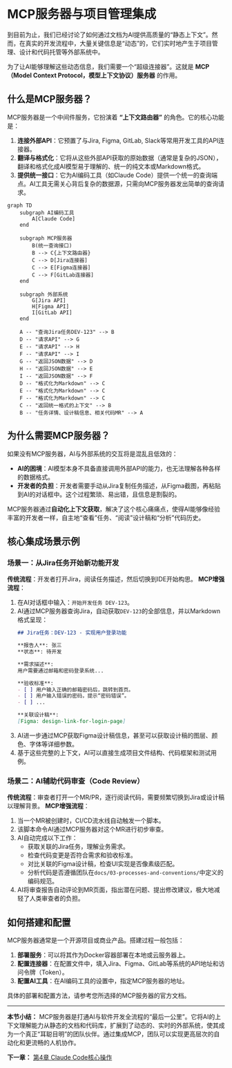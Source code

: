 # MCP服务器与项目管理集成

到目前为止，我们已经讨论了如何通过文档为AI提供高质量的“静态上下文”。然而，在真实的开发流程中，大量关键信息是“动态”的，它们实时地产生于项目管理、设计和代码托管等外部系统中。

为了让AI能够理解这些动态信息，我们需要一个“超级连接器”。这就是 **MCP（Model Context Protocol，模型上下文协议）服务器** 的作用。

## 什么是MCP服务器？

MCP服务器是一个中间件服务，它扮演着 **“上下文路由器”** 的角色。它的核心功能是：

1.  **连接外部API**：它预置了与Jira, Figma, GitLab, Slack等常用开发工具的API连接器。
2.  **翻译与格式化**：它将从这些外部API获取的原始数据（通常是复杂的JSON），翻译和格式化成AI模型易于理解的、统一的纯文本或Markdown格式。
3.  **提供统一接口**：它为AI编码工具（如Claude Code）提供一个统一的查询端点。AI工具无需关心背后复杂的数据源，只需向MCP服务器发出简单的查询请求。

```mermaid
graph TD
    subgraph AI编码工具
        A[Claude Code]
    end

    subgraph MCP服务器
        B(统一查询接口)
        B --> C{上下文路由器}
        C --> D[Jira连接器]
        C --> E[Figma连接器]
        C --> F[GitLab连接器]
    end

    subgraph 外部系统
        G[Jira API]
        H[Figma API]
        I[GitLab API]
    end

    A -- "查询Jira任务DEV-123" --> B
    D -- "请求API" --> G
    E -- "请求API" --> H
    F -- "请求API" --> I
    G -- "返回JSON数据" --> D
    H -- "返回JSON数据" --> E
    I -- "返回JSON数据" --> F
    D -- "格式化为Markdown" --> C
    E -- "格式化为Markdown" --> C
    F -- "格式化为Markdown" --> C
    C -- "返回统一格式的上下文" --> B
    B -- "任务详情、设计稿信息、相关代码MR" --> A
```

## 为什么需要MCP服务器？

如果没有MCP服务器，AI与外部系统的交互将是混乱且低效的：

- **AI的困境**：AI模型本身不具备直接调用外部API的能力，也无法理解各种各样的数据格式。
- **开发者的负担**：开发者需要手动从Jira复制任务描述，从Figma截图，再粘贴到AI的对话框中。这个过程繁琐、易出错，且信息是割裂的。

MCP服务器通过**自动化上下文获取**，解决了这个核心痛痛点，使得AI能够像经验丰富的开发者一样，自主地“查看”任务、“阅读”设计稿和“分析”代码历史。

## 核心集成场景示例

### 场景一：从Jira任务开始新功能开发

**传统流程**：开发者打开Jira，阅读任务描述，然后切换到IDE开始构思。
**MCP增强流程**：
1.  在AI对话框中输入：`开始开发任务 DEV-123`。
2.  AI通过MCP服务器查询Jira，自动获取`DEV-123`的全部信息，并以Markdown格式呈现：
    ```markdown
    ## Jira任务：DEV-123 - 实现用户登录功能

    **报告人**: 张三
    **状态**: 待开发

    **需求描述**:
    用户需要通过邮箱和密码登录系统...

    **验收标准**:
    - [ ] 用户输入正确的邮箱密码后，跳转到首页。
    - [ ] 用户输入错误的密码，提示“密码错误”。
    - [ ] ...

    **关联设计稿**:
    [Figma: design-link-for-login-page]
    ```
3.  AI进一步通过MCP获取Figma设计稿信息，甚至可以获取设计稿的图层、颜色、字体等详细参数。
4.  基于这些完整的上下文，AI可以直接生成项目文件结构、代码框架和测试用例。

### 场景二：AI辅助代码审查（Code Review）

**传统流程**：审查者打开一个MR/PR，逐行阅读代码，需要频繁切换到Jira或设计稿以理解背景。
**MCP增强流程**：
1.  当一个MR被创建时，CI/CD流水线自动触发一个脚本。
2.  该脚本命令AI通过MCP服务器对这个MR进行初步审查。
3.  AI自动完成以下工作：
    - 获取关联的Jira任务，理解业务需求。
    - 检查代码变更是否符合需求和验收标准。
    - 对比关联的Figma设计稿，检查UI实现是否像素级匹配。
    - 分析代码是否遵循团队在`docs/03-processes-and-conventions/`中定义的编码规范。
4.  AI将审查报告自动评论到MR页面，指出潜在问题、提出修改建议，极大地减轻了人类审查者的负担。

## 如何搭建和配置

MCP服务器通常是一个开源项目或商业产品。搭建过程一般包括：

1.  **部署服务**：可以将其作为Docker容器部署在本地或云服务器上。
2.  **配置连接器**：在配置文件中，填入Jira、Figma、GitLab等系统的API地址和访问令牌（Token）。
3.  **配置AI工具**：在AI编码工具的设置中，指定MCP服务器的地址。

具体的部署和配置方法，请参考您所选择的MCP服务器的官方文档。

---

**本节小结：** MCP服务器是打通AI与软件开发全流程的“最后一公里”。它将AI的上下文理解能力从静态的文档和代码库，扩展到了动态的、实时的外部系统，使其成为一个真正“耳聪目明”的团队伙伴。通过集成MCP，团队可以实现更高层次的自动化和更流畅的人机协作。

**下一章：** [第4章 Claude Code核心操作](part2/chapter4.md)